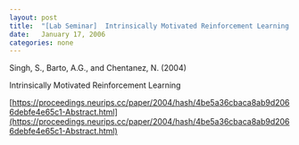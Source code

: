 ```yaml
---
layout: post
title:  "[Lab Seminar]  Intrinsically Motivated Reinforcement Learning "
date:   January 17, 2006
categories: none
---
```




Singh, S., Barto, A.G., and Chentanez, N. (2004)

Intrinsically Motivated Reinforcement Learning



[https://proceedings.neurips.cc/paper/2004/hash/4be5a36cbaca8ab9d2066debfe4e65c1-Abstract.html](https://proceedings.neurips.cc/paper/2004/hash/4be5a36cbaca8ab9d2066debfe4e65c1-Abstract.html)



 

